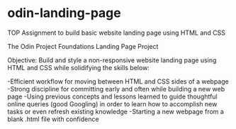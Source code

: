 # odin-landing-page
TOP Assignment to build basic website landing page using HTML and CSS

The Odin Project Foundations Landing Page Project

Objective: Build and style a non-responsive website landing page using HTML and CSS while
           solidifying the skills below:

-Efficient workflow for moving between HTML and CSS sides of a webpage
-Strong discipline for committing early and often while building a new web page
-Using previous concepts and lessons learned to guide thoughtful online queries (good
 Googling) in order to learn how to accomplish new tasks or even refresh existing knowledge
-Starting a new webpage from a blank .html file with confidence